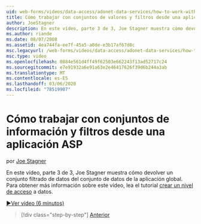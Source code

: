 ```yaml
---
uid: web-forms/videos/data-access/adonet-data-services/how-to-work-with-datasets-and-filters-from-an-asp-application
title: Cómo trabajar con conjuntos de valores y filtros desde una aplicación ASP | Microsoft Docs
author: JoeStagner
description: En este vídeo, parte 3 de 3, Joe Stagner muestra cómo devolver un conjunto filtrado de datos del conjunto de datos de la aplicación global. Para obtener información adicional AB...
ms.author: riande
ms.date: 08/07/2008
ms.assetid: 4ea744fa-ee7f-45a5-a0de-e3b17af67d8c
msc.legacyurl: /web-forms/videos/data-access/adonet-data-services/how-to-work-with-datasets-and-filters-from-an-asp-application
msc.type: video
ms.openlocfilehash: 0884e561d4ff49f62503e662243f13ad52717c24
ms.sourcegitcommit: e7e91932a6e91a63e2e46417626f39d6b244a3ab
ms.translationtype: MT
ms.contentlocale: es-ES
ms.lasthandoff: 03/06/2020
ms.locfileid: "78519907"
---
```

# <a name="how-to-work-with-datasets-and-filters-from-an-asp-application"></a>Cómo trabajar con conjuntos de información y filtros desde una aplicación ASP

por [Joe Stagner](https://github.com/JoeStagner)

En este vídeo, parte 3 de 3, Joe Stagner muestra cómo devolver un conjunto filtrado de datos del conjunto de datos de la aplicación global. Para obtener más información sobre este vídeo, lea el tutorial [crear un nivel de acceso](../../../overview/data-access/introduction/creating-a-data-access-layer-vb.md) a datos.

[&#9654;Ver vídeo (6 minutos)](https://channel9.msdn.com/Blogs/ASP-NET-Site-Videos/how-to-work-with-datasets-and-filters-from-an-asp-application)

> [!div class="step-by-step"]
> [Anterior](how-to-manually-bind-a-dataset-to-a-datagrid.md)
